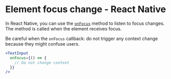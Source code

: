 # Element focus change - React Native

In React Native, you can use the [`onFocus`](https://reactnative.dev/docs/next/textinput#onfocus) method to listen to focus changes. The method is called when the element receives focus.

Be careful when the `onFocus` callback: do not trigger any context change because they might confuse users.

```jsx
<TextInput
  onFocus={() => {
    // Do not change context
  }}
/>
```
